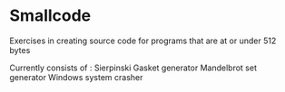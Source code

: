 # Smallcode
Exercises in creating source code for programs that are at or under 512 bytes

Currently consists of :
Sierpinski Gasket generator
Mandelbrot set generator
Windows system crasher
